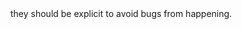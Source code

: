 <!-- Exercise 14.46: Explain whether defining these Sales_data conversion
operators is a good idea and whether they should be explicit. --> they should be explicit to avoid bugs from happening.